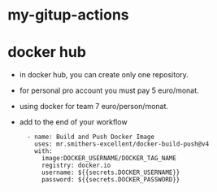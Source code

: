 # my-gitup-actions

# docker hub

- in docker hub, you can create only one repository. 

- for personal pro account you must pay 5 euro/monat.

- using docker for team 7 euro/person/monat.

- add to the end of your workflow
        
        - name: Build and Push Docker Image
          uses: mr.smithers-excellent/docker-build-push@v4
          with:
            image:DOCKER_USERNAME/DOCKER_TAG_NAME
            registry: docker.io
            username: ${{secrets.DOCKER_USERNAME}}
            password: ${{secrets.DOCKER_PASSWORD}}
